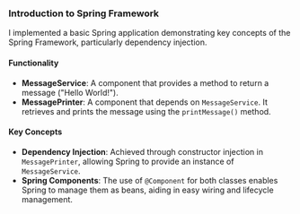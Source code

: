 ### Introduction to Spring Framework

I implemented a basic Spring application demonstrating key concepts of the Spring Framework, particularly dependency injection.

#### Functionality
- **MessageService**: A component that provides a method to return a message ("Hello World!").
- **MessagePrinter**: A component that depends on `MessageService`. It retrieves and prints the message using the `printMessage()` method.

#### Key Concepts
- **Dependency Injection**: Achieved through constructor injection in `MessagePrinter`, allowing Spring to provide an instance of `MessageService`.
- **Spring Components**: The use of `@Component` for both classes enables Spring to manage them as beans, aiding in easy wiring and lifecycle management.